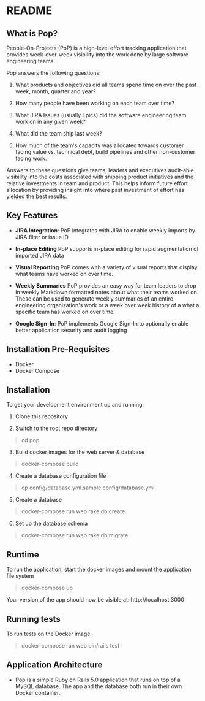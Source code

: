 # README

## What is Pop?

People-On-Projects (PoP) is a high-level effort tracking application that provides week-over-week visibility into the work done by large software engineering teams.

Pop answers the following questions:

1. What products and objectives did all teams spend time on over the past week, month, quarter and year?

2. How many people have been working on each team over time?

3. What JIRA Issues (usually Epics) did the software engineering team work on in any given week?

4. What did the team ship last week?

5. How much of the team's capacity was allocated towards customer facing value vs. technical debt, build pipelines and other non-customer facing work.

Answers to these questions give teams, leaders and executives audit-able visibility into the costs associated with shipping product initiatives and the relative investments in team and product. This helps inform future effort allocation by providing insight into where past investment of effort has yielded the best results.

## Key Features

* **JIRA Integration**: PoP integrates with JIRA to enable weekly imports by JIRA filter or issue ID

* **In-place Editing** PoP supports in-place editing for rapid augmentation of imported JIRA data

* **Visual Reporting** PoP comes with a variety of visual reports that display what teams have worked on over time.

* **Weekly Summaries** PoP provides an easy way for team leaders to drop in weekly Markdown formatted notes about what their teams worked on. These can be used to generate weekly summaries of an entire engineering organization's work or a week over week history of a what a specific team has worked on over time.

* **Google Sign-In**: PoP implements Google Sign-In to optionally enable better application security and audit logging

## Installation Pre-Requisites

* Docker
* Docker Compose

## Installation

To get your development environment up and running:

1. Clone this repository

2. Switch to the root repo directory
> cd pop

3. Build docker images for the web server & database
> docker-compose build

4. Create a database configuration file
> cp config/database.yml.sample config/database.yml

5. Create a database
> docker-compose run web rake db:create

6. Set up the database schema
> docker-compose run web rake db:migrate

## Runtime


To run the application, start the docker images and mount the application file system

> docker-compose up

Your version of the app should now be visible at: http://localhost:3000

## Running tests

To run tests on the Docker image:

> docker-compose run web bin/rails test

## Application Architecture

* Pop is a simple Ruby on Rails 5.0 application that runs on top of a MySQL database. The app and the database both run in their own Docker container.
